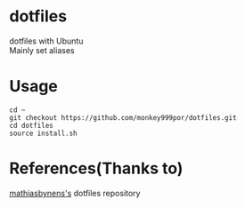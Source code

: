 # dotfiles
dotfiles with Ubuntu  
Mainly set aliases

# Usage
```shell
cd ~
git checkout https://github.com/monkey999por/dotfiles.git
cd dotfiles
source install.sh
```

# References(Thanks to)
[mathiasbynens's](https://github.com/mathiasbynens) dotfiles repository
